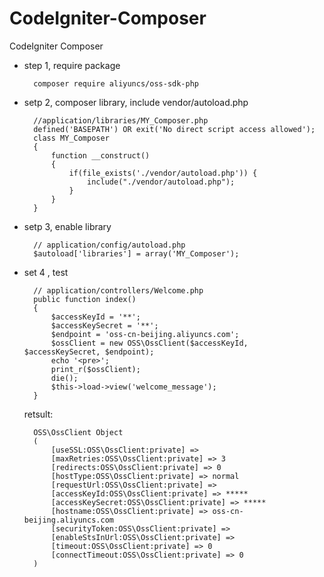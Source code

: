 # CodeIgniter-Composer
CodeIgniter Composer

- step 1, require package
	
		composer require aliyuncs/oss-sdk-php
- setp 2, composer library, include vendor/autoload.php

		//application/libraries/MY_Composer.php
		defined('BASEPATH') OR exit('No direct script access allowed');
		class MY_Composer
		{
		    function __construct()
		    {
		        if(file_exists('./vendor/autoload.php')) {
		            include("./vendor/autoload.php");
		        }
		    }
		}
- setp 3, enable library

		// application/config/autoload.php
		$autoload['libraries'] = array('MY_Composer');
- set 4 , test

		// application/controllers/Welcome.php
		public function index()
		{
		    $accessKeyId = '**';
		    $accessKeySecret = '**';
		    $endpoint = 'oss-cn-beijing.aliyuncs.com';
		    $ossClient = new OSS\OssClient($accessKeyId, $accessKeySecret, $endpoint);
		    echo '<pre>';
		    print_r($ossClient);
		    die();
			$this->load->view('welcome_message');
		}
	retsult:
	
		OSS\OssClient Object
		(
		    [useSSL:OSS\OssClient:private] => 
		    [maxRetries:OSS\OssClient:private] => 3
		    [redirects:OSS\OssClient:private] => 0
		    [hostType:OSS\OssClient:private] => normal
		    [requestUrl:OSS\OssClient:private] => 
		    [accessKeyId:OSS\OssClient:private] => *****
		    [accessKeySecret:OSS\OssClient:private] => *****
		    [hostname:OSS\OssClient:private] => oss-cn-beijing.aliyuncs.com
		    [securityToken:OSS\OssClient:private] => 
		    [enableStsInUrl:OSS\OssClient:private] => 
		    [timeout:OSS\OssClient:private] => 0
		    [connectTimeout:OSS\OssClient:private] => 0
		)

		